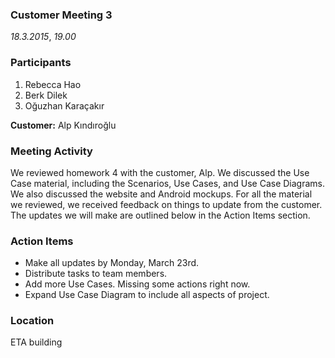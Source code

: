 ### Customer Meeting 3 ###
_18.3.2015_, _19.00_

### Participants ###
  1. Rebecca Hao
  1. Berk Dilek
  1. Oğuzhan Karaçakır

**Customer:** Alp Kındıroğlu

### Meeting Activity ###

We reviewed homework 4 with the customer, Alp. We discussed the Use Case material, including the Scenarios, Use Cases, and Use Case Diagrams. We also discussed the website and Android mockups. For all the material we reviewed, we received feedback on things to update from the customer. The updates we will make are outlined below in the Action Items section.

### Action Items ###

  * Make all updates by Monday, March 23rd.
  * Distribute tasks to team members.
  * Add more Use Cases. Missing some actions right now.
  * Expand Use Case Diagram to include all aspects of project.

### Location ###
ETA building